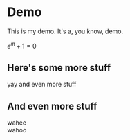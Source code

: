 # Demo

This is my demo. It's a, you know, demo. 

$e^{i\pi} + 1 = 0$

## Here's some more stuff

yay and even more stuff

## And even more stuff

wahee<br/>wahoo

